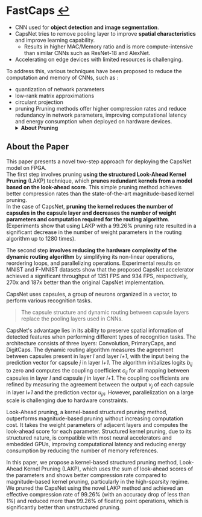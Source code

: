 # FastCaps [↩](../Contents/BTP.md)

- CNN used for **object detection and image segmentation**.
- CapsNet tries to remove pooling layer to improve **spatial characteristics** and improve learning capability.
  - Results in higher MAC/Memory ratio and is more compute-intensive than similar CNNs such as ResNet-18 and AlexNet.
- Accelerating on edge devices with limited resources is challenging.
  
To address this, various techniques have been proposed to reduce the computation and memory of CNNs, such as :
- quantization of network parameters
- low-rank matrix approximations
- circulant projection
- pruning
Pruning methods offer higher compression rates and reduce redundancy in network parameters, improving computational latency and energy consumption when deployed on hardware devices. <details><summary><b>About Pruning</b></summary>
A study comparing the original, pruned, and pruned-optimized CapsNet models showed that pruning enhances performance, with throughput increasing from 5 FPS to 82 FPS and 48 FPS for MNIST and F-MNIST datasets, respectively. Additionally, energy efficiency improves from 1.8 FPJ to 41.8 FPJ and 24.5 FPJ for the same datasets.
</details>

## About the Paper
This paper presents a novel two-step approach for deploying the CapsNet model on FPGA.  
The first step involves pruning **using the structured Look-Ahead Kernel Pruning** (LAKP) technique, which **prunes redundant kernels from a model based on the look-ahead score**. This simple pruning method achieves better compression rates than the state-of-the-art magnitude-based kernel pruning.  
In the case of CapsNet, **pruning the kernel reduces the number of capsules in the capsule layer and decreases the number of weight parameters and computation required for the routing algorithm**. (Experiments show that using LAKP with a 99.26% pruning rate resulted in a significant decrease in the number of weight parameters in the routing algorithm up to 1280 times). 

The second step **involves reducing the hardware complexity of the dynamic routing algorithm** by simplifying its non-linear operations, reordering loops, and parallelizing operations. Experimental results on MNIST and F-MNIST datasets show that the proposed CapsNet accelerator achieved a significant throughput of 1351 FPS and 934 FPS, respectively, 270x and 187x better than the original CapsNet implementation.

CapsNet uses capsules, a group of neurons organized in a vector, to perform various recognition tasks. 

> The capsule structure and dynamic routing between capsule layers replace the pooling layers used in CNNs.  

CapsNet's advantage lies in its ability to preserve spatial information of detected features when performing different types of recognition tasks. The architecture consists of three layers: Convolution, PrimaryCaps, and DigitCaps. The dynamic routing algorithm measures the agreement between capsules present in layer *l* and layer *l+1*, with the input being the prediction vector for capsule *j* in layer *l+1*. The algorithm initializes logits *b<sub>ij</sub>* to zero and computes the coupling coefficient *c<sub>ij</sub>* for all mapping between capsules in layer *l* and capsule *j* in layer *l+1*. The coupling coefficients are refined by measuring the agreement between the output *v<sub>j</sub>* of each capsule in layer *l+1* and the prediction vector *u<sub>j/i</sub>*. However, parallelization on a large scale is challenging due to hardware constraints.

Look-Ahead pruning, a kernel-based structured pruning method, outperforms magnitude-based pruning without increasing computation cost. It takes the weight parameters of adjacent layers and computes the look-ahead score for each parameter. Structured kernel pruning, due to its structured nature, is compatible with most neural accelerators and embedded GPUs, improving computational latency and reducing energy consumption by reducing the number of memory references.

In this paper, we propose a kernel-based structured pruning method, Look-Ahead Kernel Pruning (LAKP), which uses the sum of look-ahead scores of the parameters and shows better compression rate compared to magnitude-based kernel pruning, particularly in the high-sparsity regime. We pruned the CapsNet using the novel LAKP method and achieved an effective compression rate of 99.26% (with an accuracy drop of less than 1%) and reduced more than 99.26% of floating point operations, which is significantly better than unstructured pruning. 
